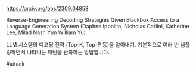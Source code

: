 https://arxiv.org/abs/2309.04858

Reverse-Engineering Decoding Strategies Given Blackbox Access to a Language Generation System (Daphne Ippolito, Nicholas Carlini, Katherine Lee, Milad Nasr, Yun William Yu)

LLM 시스템의 디코딩 전략 (Top-K, Top-P 등)을 알아내기. 기본적으로 여러 번 샘플링하면서 나타나는 패턴을 관측하는 방법입니다.

#attack
